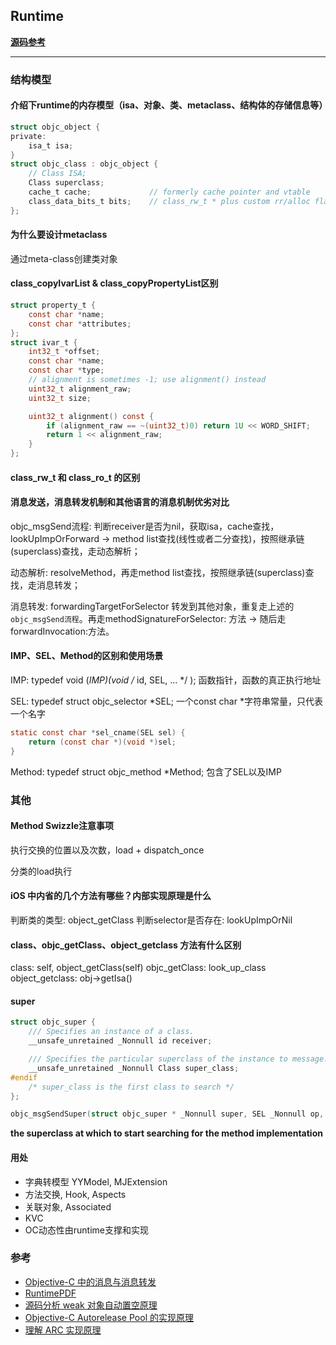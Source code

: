 ## Runtime

**[源码参考](https://github.com/RetVal/objc-runtime)**

---
### 结构模型
#### 介绍下runtime的内存模型（isa、对象、类、metaclass、结构体的存储信息等）
``` C
struct objc_object {
private:
    isa_t isa;
}
struct objc_class : objc_object {
    // Class ISA;
    Class superclass;
    cache_t cache;             // formerly cache pointer and vtable
    class_data_bits_t bits;    // class_rw_t * plus custom rr/alloc flags
};
```

#### 为什么要设计metaclass
通过meta-class创建类对象

#### class_copyIvarList & class_copyPropertyList区别
``` C
struct property_t {
    const char *name;
    const char *attributes;
};
struct ivar_t {
    int32_t *offset;
    const char *name;
    const char *type;
    // alignment is sometimes -1; use alignment() instead
    uint32_t alignment_raw;
    uint32_t size;

    uint32_t alignment() const {
        if (alignment_raw == ~(uint32_t)0) return 1U << WORD_SHIFT;
        return 1 << alignment_raw;
    }
};
```
#### class_rw_t 和 class_ro_t 的区别

#### 消息发送，消息转发机制和其他语言的消息机制优劣对比
objc_msgSend流程: 判断receiver是否为nil，获取isa，cache查找，lookUpImpOrForward -> method list查找(线性或者二分查找)，按照继承链(superclass)查找，走动态解析；

动态解析: resolveMethod，再走method list查找，按照继承链(superclass)查找，走消息转发；

消息转发: forwardingTargetForSelector 转发到其他对象，重复走上述的 `objc_msgSend流程`。再走methodSignatureForSelector: 方法 -> 随后走forwardInvocation:方法。

#### IMP、SEL、Method的区别和使用场景
IMP: typedef void (*IMP)(void /* id, SEL, ... */ ); 函数指针，函数的真正执行地址

SEL: typedef struct objc_selector *SEL; 一个const char *字符串常量，只代表一个名字
``` C
static const char *sel_cname(SEL sel) {
    return (const char *)(void *)sel;
}
```

Method: typedef struct objc_method *Method; 包含了SEL以及IMP
### 其他

#### Method Swizzle注意事项
执行交换的位置以及次数，load + dispatch_once

分类的load执行

#### iOS 中内省的几个方法有哪些？内部实现原理是什么
判断类的类型: object_getClass
判断selector是否存在: lookUpImpOrNil
#### class、objc_getClass、object_getclass 方法有什么区别
class: self, object_getClass(self)
objc_getClass: look_up_class
object_getclass: obj->getIsa()

#### super
``` C
struct objc_super {
    /// Specifies an instance of a class.
    __unsafe_unretained _Nonnull id receiver;

    /// Specifies the particular superclass of the instance to message. 
    __unsafe_unretained _Nonnull Class super_class;
#endif
    /* super_class is the first class to search */
};

objc_msgSendSuper(struct objc_super * _Nonnull super, SEL _Nonnull op, ...);

```
**the superclass at which to start searching for the method implementation**

#### 用处
- 字典转模型 YYModel, MJExtension
- 方法交换, Hook, Aspects
- 关联对象, Associated
- KVC
- OC动态性由runtime支撑和实现

### 参考
- [Objective-C 中的消息与消息转发](https://blog.ibireme.com/2013/11/26/objective-c-messaging/)
- [RuntimePDF](https://github.com/DeveloperErenLiu/RuntimePDF)
- [源码分析 weak 对象自动置空原理](https://debugly.cn/2017/07/17-objc-weak-obj-imp.html)
- [Objective-C Autorelease Pool 的实现原理](http://blog.leichunfeng.com/blog/2015/05/31/objective-c-autorelease-pool-implementation-principle/)
- [理解 ARC 实现原理](https://juejin.im/post/5ce2b7386fb9a07eff005b4c)